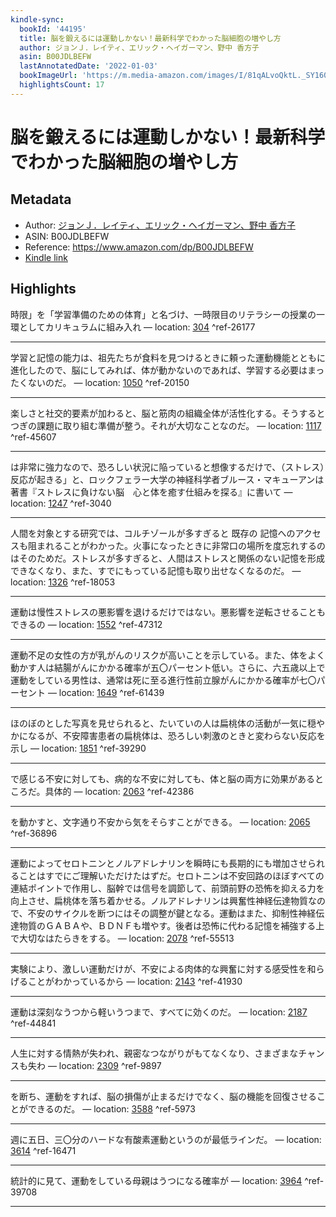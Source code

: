 ```yaml
---
kindle-sync:
  bookId: '44195'
  title: 脳を鍛えるには運動しかない！最新科学でわかった脳細胞の増やし方
  author: ジョンＪ．レイティ、エリック・ヘイガーマン、野中 香方子
  asin: B00JDLBEFW
  lastAnnotatedDate: '2022-01-03'
  bookImageUrl: 'https://m.media-amazon.com/images/I/81qALvoQktL._SY160.jpg'
  highlightsCount: 17
---
```

# 脳を鍛えるには運動しかない！最新科学でわかった脳細胞の増やし方
## Metadata
* Author: [ジョンＪ．レイティ、エリック・ヘイガーマン、野中 香方子](https://www.amazon.comundefined)
* ASIN: B00JDLBEFW
* Reference: https://www.amazon.com/dp/B00JDLBEFW
* [Kindle link](kindle://book?action=open&asin=B00JDLBEFW)

## Highlights
時限」を「学習準備のための体育」と名づけ、一時限目のリテラシーの授業の一環としてカリキュラムに組み入れ — location: [304](kindle://book?action=open&asin=B00JDLBEFW&location=304) ^ref-26177

---
学習と記憶の能力は、祖先たちが食料を見つけるときに頼った運動機能とともに進化したので、脳にしてみれば、体が動かないのであれば、学習する必要はまったくないのだ。 — location: [1050](kindle://book?action=open&asin=B00JDLBEFW&location=1050) ^ref-20150

---
楽しさと社交的要素が加わると、脳と筋肉の組織全体が活性化する。そうするとつぎの課題に取り組む準備が整う。それが大切なことなのだ。 — location: [1117](kindle://book?action=open&asin=B00JDLBEFW&location=1117) ^ref-45607

---
は非常に強力なので、恐ろしい状況に陥っていると想像するだけで、（ストレス）反応が起きる」と、ロックフェラー大学の神経科学者ブルース・マキューアンは著書『ストレスに負けない脳　心と体を癒す仕組みを探る』に書いて — location: [1247](kindle://book?action=open&asin=B00JDLBEFW&location=1247) ^ref-3040

---
人間を対象とする研究では、コルチゾールが多すぎると 既存の 記憶へのアクセスも阻まれることがわかった。火事になったときに非常口の場所を度忘れするのはそのためだ。ストレスが多すぎると、人間はストレスと関係のない記憶を形成できなくなり、また、すでにもっている記憶も取り出せなくなるのだ。 — location: [1326](kindle://book?action=open&asin=B00JDLBEFW&location=1326) ^ref-18053

---
運動は慢性ストレスの悪影響を退けるだけではない。悪影響を逆転させることもできるの — location: [1552](kindle://book?action=open&asin=B00JDLBEFW&location=1552) ^ref-47312

---
運動不足の女性の方が乳がんのリスクが高いことを示している。また、体をよく動かす人は結腸がんにかかる確率が五〇パーセント低い。さらに、六五歳以上で運動をしている男性は、通常は死に至る進行性前立腺がんにかかる確率が七〇パーセント — location: [1649](kindle://book?action=open&asin=B00JDLBEFW&location=1649) ^ref-61439

---
ほのぼのとした写真を見せられると、たいていの人は扁桃体の活動が一気に穏やかになるが、不安障害患者の扁桃体は、恐ろしい刺激のときと変わらない反応を示し — location: [1851](kindle://book?action=open&asin=B00JDLBEFW&location=1851) ^ref-39290

---
で感じる不安に対しても、病的な不安に対しても、体と脳の両方に効果があるところだ。具体的 — location: [2063](kindle://book?action=open&asin=B00JDLBEFW&location=2063) ^ref-42386

---
を動かすと、文字通り不安から気をそらすことができる。 — location: [2065](kindle://book?action=open&asin=B00JDLBEFW&location=2065) ^ref-36896

---
運動によってセロトニンとノルアドレナリンを瞬時にも長期的にも増加させられることはすでにご理解いただけたはずだ。セロトニンは不安回路のほぼすべての連結ポイントで作用し、脳幹では信号を調節して、前頭前野の恐怖を抑える力を向上させ、扁桃体を落ち着かせる。ノルアドレナリンは興奮性神経伝達物質なので、不安のサイクルを断つにはその調整が鍵となる。運動はまた、抑制性神経伝達物質のＧＡＢＡや、ＢＤＮＦも増やす。後者は恐怖に代わる記憶を補強する上で大切なはたらきをする。 — location: [2078](kindle://book?action=open&asin=B00JDLBEFW&location=2078) ^ref-55513

---
実験により、激しい運動だけが、不安による肉体的な興奮に対する感受性を和らげることがわかっているから — location: [2143](kindle://book?action=open&asin=B00JDLBEFW&location=2143) ^ref-41930

---
運動は深刻なうつから軽いうつまで、すべてに効くのだ。 — location: [2187](kindle://book?action=open&asin=B00JDLBEFW&location=2187) ^ref-44841

---
人生に対する情熱が失われ、親密なつながりがもてなくなり、さまざまなチャンスも失わ — location: [2309](kindle://book?action=open&asin=B00JDLBEFW&location=2309) ^ref-9897

---
を断ち、運動をすれば、脳の損傷が止まるだけでなく、脳の機能を回復させることができるのだ。 — location: [3588](kindle://book?action=open&asin=B00JDLBEFW&location=3588) ^ref-5973

---
週に五日、三〇分のハードな有酸素運動というのが最低ラインだ。 — location: [3614](kindle://book?action=open&asin=B00JDLBEFW&location=3614) ^ref-16471

---
統計的に見て、運動をしている母親はうつになる確率が — location: [3964](kindle://book?action=open&asin=B00JDLBEFW&location=3964) ^ref-39708

---
